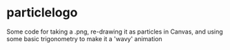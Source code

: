 # particlelogo
Some code for taking a .png, re-drawing it as particles in Canvas, and using some basic trigonometry to make it a 'wavy' animation
